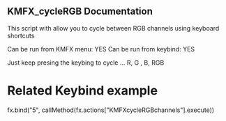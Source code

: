 ## KMFX_cycleRGB Documentation

This script with allow you to cycle between RGB channels using keyboard shortcuts

Can be run from KMFX menu: YES
Can be run from keybind: YES

Just keep presing the keybing to cycle ... R, G , B, RGB


# Related Keybind example

fx.bind("5", callMethod(fx.actions["KMFXcycleRGBchannels"].execute))